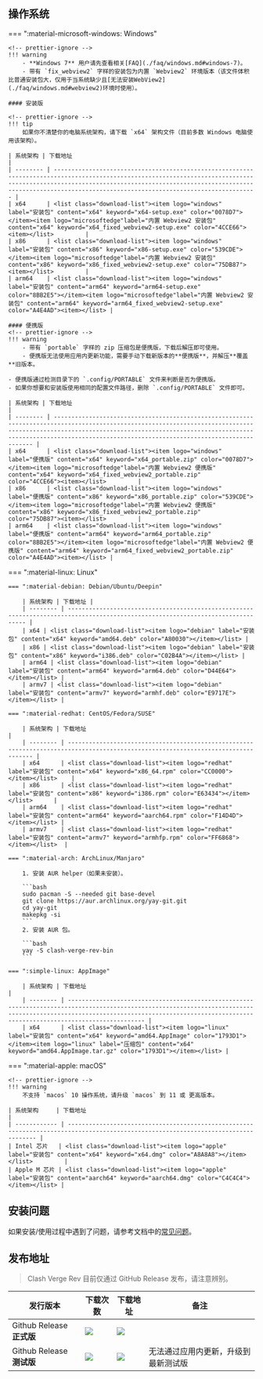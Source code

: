 ## 操作系统

=== ":material-microsoft-windows: Windows"

    <!-- prettier-ignore -->
    !!! warning
        - **Windows 7** 用户请先查看相关[FAQ](./faq/windows.md#windows-7)。
        - 带有 `fix_webview2` 字样的安装包为内置 `Webview2` 环境版本（该文件体积比普通安装包大，仅用于当系统缺少且[无法安装WebView2](./faq/windows.md#webview2)环境时使用）。

    #### 安装版

    <!-- prettier-ignore -->
    !!! tip
        如果你不清楚你的电脑系统架构，请下载 `x64` 架构文件（目前多数 Windows 电脑使用该架构）。

    | 系统架构 | 下载地址                                                                                                                                                                                                                                                                     |
    | -------- | ---------------------------------------------------------------------------------------------------------------------------------------------------------------------------------------------------------------------------------------------------------------------------- |
    | x64      | <list class="download-list"><item logo="windows" label="安装包" content="x64" keyword="x64-setup.exe" color="0078D7"></item><item logo="microsoftedge"label="内置 Webview2 安装包" content="x64" keyword="x64_fixed_webview2-setup.exe" color="4CCE66"><item></list>         |
    | x86      | <list class="download-list"><item logo="windows" label="安装包" content="x86" keyword="x86-setup.exe" color="539CDE"></item><item logo="microsoftedge"label="内置 Webview2 安装包" content="x86" keyword="x86_fixed_webview2-setup.exe" color="75DB87"><item></list>         |
    | arm64    | <list class="download-list"><item logo="windows" label="安装包" content="arm64" keyword="arm64-setup.exe" color="8BB2E5"></item><item logo="microsoftedge"label="内置 Webview2 安装包" content="arm64" keyword="arm64_fixed_webview2-setup.exe" color="A4E4AD"><item></list> |

    #### 便携版
    <!-- prettier-ignore -->
    !!! warning
        - 带有 `portable` 字样的 zip 压缩包是便携版，下载后解压即可使用。
        - 便携版无法使用应用内更新功能，需要手动下载新版本的**便携版**，并解压**覆盖**旧版本。

    - 便携版通过检测目录下的 `.config/PORTABLE` 文件来判断是否为便携版。
    - 如果你想要和安装版使用相同的配置文件路径，删除 `.config/PORTABLE` 文件即可。

    | 系统架构 | 下载地址                                                                                                                                                                                                                                                                           |
    | -------- | ---------------------------------------------------------------------------------------------------------------------------------------------------------------------------------------------------------------------------------------------------------------------------------- |
    | x64      | <list class="download-list"><item logo="windows" label="便携版" content="x64" keyword="x64_portable.zip" color="0078D7"></item><item logo="microsoftedge"label="内置 Webview2 便携版" content="x64" keyword="x64_fixed_webview2_portable.zip" color="4CCE66"><item></list>         |
    | x86      | <list class="download-list"><item logo="windows" label="便携版" content="x86" keyword="x86_portable.zip" color="539CDE"></item><item logo="microsoftedge"label="内置 Webview2 便携版" content="x86" keyword="x86_fixed_webview2_portable.zip" color="75DB87"><item></list>         |
    | arm64    | <list class="download-list"><item logo="windows" label="便携版" content="arm64" keyword="arm64_portable.zip" color="8BB2E5"></item><item logo="microsoftedge"label="内置 Webview2 便携版" content="arm64" keyword="arm64_fixed_webview2_portable.zip" color="A4E4AD"><item></list> |

=== ":material-linux: Linux"

    === ":material-debian: Debian/Ubuntu/Deepin"

        | 系统架构 | 下载地址 |
        | -------- | -------------------------------------------------------------------------------------------------------------------------------- |
        | x64 | <list class="download-list"><item logo="debian" label="安装包" content="x64" keyword="amd64.deb" color="A80030"></item></list> |
        | x86 | <list class="download-list"><item logo="debian" label="安装包" content="x86" keyword="i386.deb" color="C02B4A"></item></list> |
        | arm64 | <list class="download-list"><item logo="debian" label="安装包" content="arm64" keyword="arm64.deb" color="D44E64"></item></list> |
        | armv7 | <list class="download-list"><item logo="debian" label="安装包" content="armv7" keyword="armhf.deb" color="E9717E"></item></list> |

    === ":material-redhat: CentOS/Fedora/SUSE"

        | 系统架构 | 下载地址                                                                                                                           |
        | -------- | ---------------------------------------------------------------------------------------------------------------------------------- |
        | x64      | <list class="download-list"><item logo="redhat" label="安装包" content="x64" keyword="x86_64.rpm" color="CC0000"></item></list>    |
        | x86      | <list class="download-list"><item logo="redhat" label="安装包" content="x86" keyword="i386.rpm" color="E63434"></item></list>      |
        | arm64    | <list class="download-list"><item logo="redhat" label="安装包" content="arm64" keyword="aarch64.rpm" color="F14D4D"></item></list> |
        | armv7    | <list class="download-list"><item logo="redhat" label="安装包" content="armv7" keyword="armhfp.rpm" color="FF6868"></item></list>  |

    === ":material-arch: ArchLinux/Manjaro"

        1. 安装 AUR helper（如果未安装）。

        ```bash
        sudo pacman -S --needed git base-devel
        git clone https://aur.archlinux.org/yay-git.git
        cd yay-git
        makepkg -si
        ```
        2. 安装 AUR 包。

        ```bash
        yay -S clash-verge-rev-bin
        ```

    === ":simple-linux: AppImage"

        | 系统架构 | 下载地址                                                                                                                                                                                                                                 |
        | -------- | ---------------------------------------------------------------------------------------------------------------------------------------------------------------------------------------------------------------------------------------- |
        | x64      | <list class="download-list"><item logo="linux" label="安装包" content="x64" keyword="amd64.AppImage" color="1793D1"></item><item logo="linux" label="压缩包" content="x64" keyword="amd64.AppImage.tar.gz" color="1793D1"></item></list> |

=== ":material-apple: macOS"

    <!-- prettier-ignore -->
    !!! warning
        不支持 `macos` 10 操作系统，请升级 `macos` 到 11 或 更高版本。

    | 系统架构     | 下载地址                                                                                                                            |
    | ------------ | ----------------------------------------------------------------------------------------------------------------------------------- |
    | Intel 芯片   | <list class="download-list"><item logo="apple" label="安装包" content="x64" keyword="x64.dmg" color="A8A8A8"></item></list>         |
    | Apple M 芯片 | <list class="download-list"><item logo="apple" label="安装包" content="aarch64" keyword="aarch64.dmg" color="C4C4C4"></item></list> |

## 安装问题

如果安装/使用过程中遇到了问题，请参考文档中的[常见问题](./faq/windows.md)。

## 发布地址

> Clash Verge Rev 目前仅通过 GitHub Release 发布，请注意辨别。

| 发行版本                  | 下载次数                                                                                                          | 下载地址                                                                                                                                                                                | 备注                                 |
| ------------------------- | ----------------------------------------------------------------------------------------------------------------- | --------------------------------------------------------------------------------------------------------------------------------------------------------------------------------------- | ------------------------------------ |
| Github Release **正式版** | <img src="https://img.shields.io/github/downloads/clash-verge-rev/clash-verge-rev/latest/total?label=@latest">    | <a href='https://github.com/clash-verge-rev/clash-verge-rev/releases/latest' target="_blank"><img src="https://img.shields.io/github/v/release/clash-verge-rev/clash-verge-rev"></a>    |                                      |
| Github Release **测试版** | <img src="https://img.shields.io/github/downloads-pre/clash-verge-rev/clash-verge-rev/latest/total?label=@alpha"> | <a href='https://github.com/clash-verge-rev/clash-verge-rev/releases/tag/alpha' target="_blank"><img src="https://img.shields.io/github/v/release/clash-verge-rev/clash-verge-rev"></a> | 无法通过应用内更新，升级到最新测试版 |

<script>
const fileList = [];
const divList = document.querySelectorAll("list item");
const githubLink = "https://github.com/clash-verge-rev/clash-verge-rev/releases";
(async () => {
  const link = "https://api.github.com/repos/clash-verge-rev/clash-verge-rev/releases/latest";
  const { assets } = await fetch(link).then((r) => r.json());
  for (const { name, browser_download_url: url } of assets) {
    fileList.push({ name, url });
  }
  for (const div of divList) {
    const logo = div.getAttribute("logo");
    const label = div.getAttribute("label");
    const keyword = div.getAttribute("keyword");
    const content = div.getAttribute("content");
    const color = div.getAttribute("color") ?? "44CC11";
    div.innerHTML = fileList.map(({ name, url }) => {
      if (name.endsWith(keyword)) {
        const a = document.createElement("a");
        a.href = url;
        const img = document.createElement("img");
        img.src = `https://img.shields.io/badge/${label}-${content}-${color}?logo=${logo}`;
        a.appendChild(img);
        return a.outerHTML;
      }
      return "";
    }).join("");
  }
})();
</script>
<style>
list{
  display: flex;
  gap: 8px;
}
</style>
